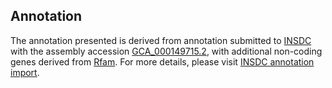 

Annotation
----------

The annotation presented is derived from annotation submitted to
[INSDC](http://www.insdc.org) with the assembly accession
[GCA\_000149715.2](http://www.ebi.ac.uk/ena/data/view/GCA_000149715.2),
with additional non-coding genes derived from
[Rfam](http://rfam.xfam.org/). For more details, please visit [INSDC
annotation
import](http://ensemblgenomes.org/info/data/insdc_annotation).
